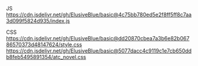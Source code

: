 JS
https://cdn.jsdelivr.net/gh/ElusiveBlue/basic@4c75bb780ed5e2f8ff5ff8c7aa3d099f5824d935/index.js

CSS
https://cdn.jsdelivr.net/gh/ElusiveBlue/basic@dd20870cbea7a3b6e82b06786570373d48147624/style.css
https://cdn.jsdelivr.net/gh/ElusiveBlue/basic@5077dacc4c9119c1e7cb650ddb8feb5495891354/atc_novel.css
